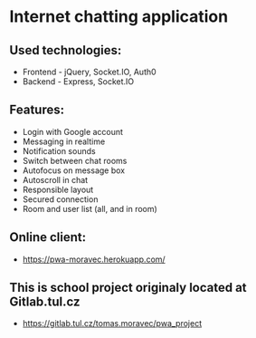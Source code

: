 # Internet chatting application

## Used technologies:
* Frontend - jQuery, Socket.IO, Auth0
* Backend - Express, Socket.IO

## Features:
* Login with Google account
* Messaging in realtime
* Notification sounds
* Switch between chat rooms
* Autofocus on message box
* Autoscroll in chat
* Responsible layout
* Secured connection
* Room and user list (all, and in room)

## Online client:
* https://pwa-moravec.herokuapp.com/



## This is school project originaly located at Gitlab.tul.cz
* https://gitlab.tul.cz/tomas.moravec/pwa_project